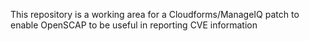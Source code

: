 This repository is a working area for a Cloudforms/ManageIQ patch to enable OpenSCAP to be useful in reporting CVE information 
